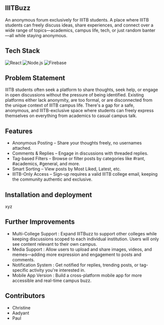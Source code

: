 ## IIITBuzz
An anonymous forum exclusively for IIITB students. A place where IIITB students can freely discuss ideas, share experiences, and connect over a wide range of topics—academics, campus life, tech, or just random banter—all while staying anonymous.
## Tech Stack
![React](https://img.shields.io/badge/React-20232A?style=flat&logo=react&logoColor=61DAFB)
![Node.js](https://img.shields.io/badge/Node.js-339933?style=flat&logo=nodedotjs&logoColor=white)
![Firebase](https://img.shields.io/badge/Firebase-FFCA28?style=flat&logo=firebase&logoColor=black)
## Problem Statement
IIITB students often seek a platform to share thoughts, seek help, or engage in open discussions without the pressure of being identified. Existing platforms either lack anonymity, are too formal, or are disconnected from the unique context of IIITB campus life. There's a gap for a safe, anonymous, and IIITB-exclusive space where students can freely express themselves on everything from academics to casual campus talk.
## Features
- Anonymous Posting – Share your thoughts freely, no usernames attached.
- Comments & Replies – Engage in discussions with threaded replies.
- Tag-based Filters – Browse or filter posts by categories like #rant, #academics, #general, and more.
- Smart Sorting – View posts by Most Liked, Latest, etc.
- IIITB-Only Access – Sign-up requires a valid IIITB college email, keeping the community authentic and exclusive.
## Installation and deployment
xyz
## Further Improvements
- Multi-College Support : Expand IIITBuzz to support other colleges while keeping discussions scoped to each individual institution. Users will only see content relevant to their own campus.
- Media Support : Allow users to upload and share images, videos, and memes—adding more expression and engagement to posts and comments.
- Notification System : Get notified for replies, trending posts, or tag-specific activity you're interested in.
- Mobile App Version : Build a cross-platform mobile app for more accessible and real-time campus buzz.
## Contributors
- Christine
- Aadyant
- Paul
